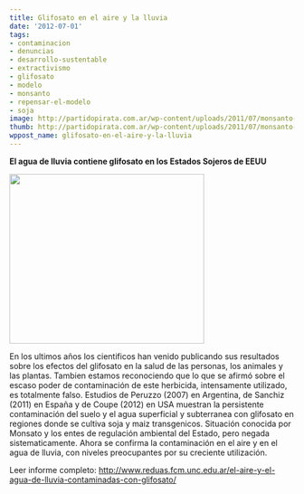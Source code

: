 ```yaml
---
title: Glifosato en el aire y la lluvia
date: '2012-07-01'
tags:
- contaminacion
- denuncias
- desarrollo-sustentable
- extractivismo
- glifosato
- modelo
- monsanto
- repensar-el-modelo
- soja
image: http://partidopirata.com.ar/wp-content/uploads/2011/07/monsanto-skull-and-bones1.jpg
thumb: http://partidopirata.com.ar/wp-content/uploads/2011/07/monsanto-skull-and-bones1-150x150.jpg
wppost_name: glifosato-en-el-aire-y-la-lluvia
---
```


<strong>El agua de lluvia contiene glifosato en los Estados Sojeros de EEUU</strong>

<a href="http://partidopirata.com.ar/wp-content/uploads/2011/07/monsanto-skull-and-bones1.jpg"><img src="http://partidopirata.com.ar/wp-content/uploads/2011/07/monsanto-skull-and-bones1.jpg" alt="" title="monsanto-skull-and-bones1" width="344" height="300" class="alignleft size-full wp-image-1481" /></a>

En los ultimos años los cientificos han venido publicando sus resultados sobre los efectos del glifosato en la salud de las personas, los animales y las plantas. Tambien estamos reconociendo que lo que se afirmó sobre el escaso poder de contaminación de este herbicida, intensamente utilizado, es totalmente falso. Estudios de Peruzzo (2007) en Argentina, de Sanchiz (2011) en España y de Coupe (2012) en USA muestran la persistente contaminación del suelo y el agua superficial y subterranea con glifosato en regiones donde se cultiva soja y maiz  transgenicos.  Situación conocida por Monsato y los entes de regulación ambiental del Estado, pero negada sistematicamente. Ahora se confirma la contaminación en el aire y en el agua de lluvia, con niveles preocupantes por su creciente utilización.

Leer informe completo: <a href="http://www.reduas.fcm.unc.edu.ar/el-aire-y-el-agua-de-lluvia-contaminadas-con-glifosato/" target="_blank">http://www.reduas.fcm.unc.edu.ar/el-aire-y-el-agua-de-lluvia-contaminadas-con-glifosato/</a>
